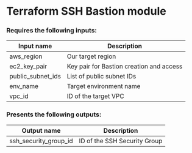 # Terraform SSH Bastion module

### Requires the following inputs:

| Input name        | Description                              |
| ----------------- | ---------------------------------------- |
| aws_region        | Our target region                        |
| ec2_key_pair      | Key pair for Bastion creation and access |
| public_subnet_ids | List of public subnet IDs                |
| env_name          | Target environment name                  |
| vpc_id            | ID of the target VPC                     |

### Presents the following outputs:

| Output name           | Description                  |
| --------------------- | ---------------------------- |
| ssh_security_group_id | ID of the SSH Security Group |

